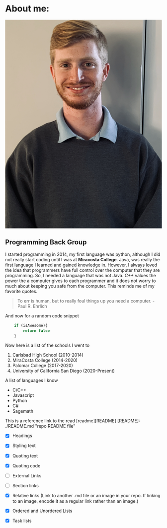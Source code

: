 # About me:

![Profile Picture](./Cover_photo.jpg)

## Programming Back Group


I started programming in 2014, my first language was
python, although I did not really start coding
until I was at **Miracosta College**. Java, was really the first
language I learned and gained knowledge in. However, I always loved the idea
that programmers have full control over the computer that they are programming.
So, I needed a language that was not Java. *C++* values the power the a computer
gives to each programmer and it does not worry to much about keeping you safe 
from the computer. This reminds me of my favorite quotes. 
> To err is human, but to really foul things up you need a computer. - Paul R. Ehrlich

And now for a random code snippet 
```javascript
    if (isAwesome){
        return false
    }
```
Now here is a list of the schools I went to

1. Carlsbad High School (2010-2014)
2. MiraCosta College (2014-2020)
3. Palomar College (2017-2020)
4. University of California San Diego (2020-Present) 

A list of languages I know

* C/C++
* Javascript
* Python
* C#
* Sagemath

This is a reference link to the read [readme][README]
[README]: ./README.md "repo README file"


- [x] Headings
- [x] Styling text
- [x] Quoting text
- [x] Quoting code
- [ ] External Links
- [ ] Section links
- [x] Relative links (Link to another .md file or an image in your repo. If linking to an image, encode it as a regular link rather than an image.)
- [x] Ordered and Unordered Lists
- [x] Task lists






